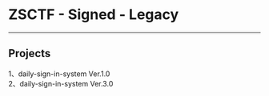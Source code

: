 # ZSCTF - Signed - Legacy
******
## Projects
1、daily-sign-in-system Ver.1.0  
2、daily-sign-in-system Ver.3.0
